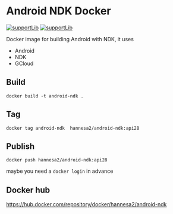 # Android NDK Docker 

[![supportLib](https://img.shields.io/badge/targetApi-29-green)](https://opensource.google.com/projects/material-components-android)
[![supportLib](https://img.shields.io/badge/NDK-21-yellow.svg)](https://developer.android.com/ndk/downloads)

Docker image for building Android with NDK, it uses

* Android
* NDK
* GCloud

## Build

``docker build -t android-ndk .``

## Tag

``docker tag android-ndk  hannesa2/android-ndk:api28``

## Publish

``docker push hannesa2/android-ndk:api28``

maybe you need a ``docker login`` in advance

## Docker hub

https://hub.docker.com/repository/docker/hannesa2/android-ndk
